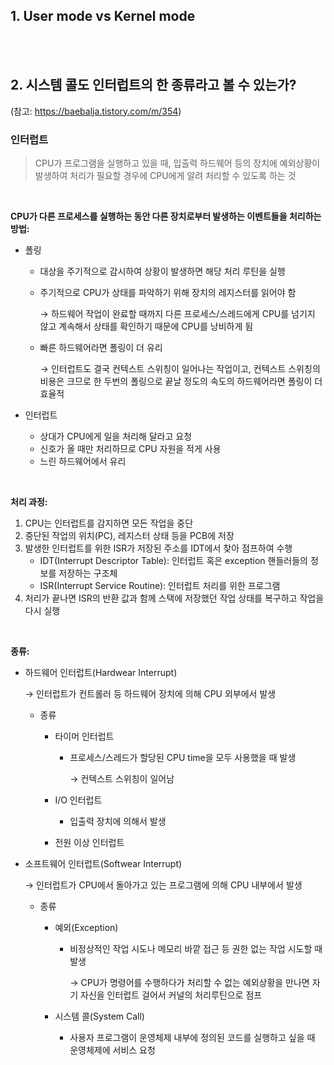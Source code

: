 ## 1. User mode vs Kernel mode

<br/><br/>

## 2. **시스템 콜도 인터럽트의 한 종류라고 볼 수 있는가?**
(참고: https://baebalja.tistory.com/m/354)

### 인터럽트

> CPU가 프로그램을 실행하고 있을 때, 입출력 하드웨어 등의 장치에 예외상황이 발생하여 처리가 필요할 경우에 CPU에게 알려 처리할 수 있도록 하는 것

<br/>

**CPU가 다른 프로세스를 실행하는 동안 다른 장치로부터 발생하는 이벤트들을 처리하는 방법:**

- 폴링
    - 대상을 주기적으로 감시하여 상황이 발생하면 해당 처리 루틴을 실행
    - 주기적으로 CPU가 상태를 파악하기 위해 장치의 레지스터를 읽어야 함

      → 하드웨어 작업이 완료할 때까지 다른 프로세스/스레드에게 CPU를 넘기지 않고 계속해서 상태를 확인하기 때문에 CPU를 낭비하게 됨

    - 빠른 하드웨어라면 폴링이 더 유리

      → 인터럽트도 결국 컨텍스트 스위칭이 일어나는 작업이고, 컨텍스트 스위칭의 비용은 크므로 한 두번의 폴링으로 끝날 정도의 속도의 하드웨어라면 폴링이 더 효율적

- 인터럽트
    - 상대가 CPU에게 일을 처리해 달라고 요청
    - 신호가 올 때만 처리하므로 CPU 자원을 적게 사용
    - 느린 하드웨어에서 유리

<br/>

**처리 과정:**

1. CPU는 인터럽트를 감지하면 모든 작업을 중단
2. 중단된 작업의 위치(PC), 레지스터 상태 등을 PCB에 저장
3. 발생한 인터럽트를 위한 ISR가 저장된 주소를 IDT에서 찾아 점프하여 수행
    - IDT(Interrupt Descriptor Table): 인터럽트 혹은 exception 핸들러들의 정보를 저장하는 구조체
    - ISR(Interrupt Service Routine): 인터럽트 처리를 위한 프로그램
4. 처리가 끝나면 ISR의 반환 값과 함께 스택에 저장했던 작업 상태를 복구하고 작업을 다시 실행

<br/>

**종류:**

- 하드웨어 인터럽트(Hardwear Interrupt)

  → 인터럽트가 컨트롤러 등 하드웨어 장치에 의해 CPU 외부에서 발생

    - 종류
        - 타이머 인터럽트
            - 프로세스/스레드가 할당된 CPU time을 모두 사용했을 때 발생

              → 컨텍스트 스위칭이 일어남

        - I/O 인터럽트
            - 입출력 장치에 의해서 발생
        - 전원 이상 인터럽트
- 소프트웨어 인터럽트(Softwear Interrupt)

  → 인터럽트가 CPU에서 돌아가고 있는 프로그램에 의해 CPU 내부에서 발생

    - 종류
        - 예외(Exception)
            - 비정상적인 작업 시도나 메모리 바깥 접근 등 권한 없는 작업 시도할 때 발생

              → CPU가 명령어를 수행하다가 처리할 수 없는 예외상황을 만나면 자기 자신을 인터럽트 걸어서 커널의 처리루틴으로 점프

        - 시스템 콜(System Call)
            - 사용자 프로그램이 운영체제 내부에 정의된 코드를 실행하고 싶을 때 운영체제에 서비스 요청